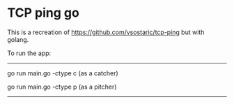# TCP ping go

This is a recreation of https://github.com/vsostaric/tcp-ping but with golang.

To run the app:

---------------------

go run main.go -ctype c (as a catcher)

go run main.go -ctype p (as a pitcher)

---------------------
